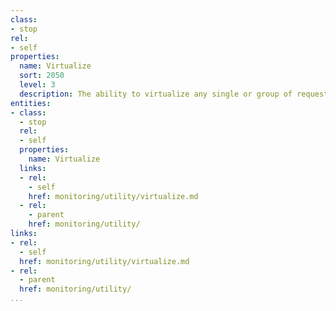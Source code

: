 ```yaml
---
class:
- stop
rel:
- self
properties:
  name: Virtualize
  sort: 2050
  level: 3
  description: The ability to virtualize any single or group of requests.
entities:
- class:
  - stop
  rel:
  - self
  properties:
    name: Virtualize
  links:
  - rel:
    - self
    href: monitoring/utility/virtualize.md
  - rel:
    - parent
    href: monitoring/utility/
links:
- rel:
  - self
  href: monitoring/utility/virtualize.md
- rel:
  - parent
  href: monitoring/utility/
...
```

